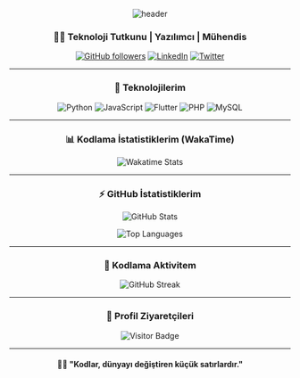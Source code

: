 <div align="center">

![header](https://capsule-render.vercel.app/api?type=waving\&color=gradient\&height=200\&section=header\&text=Merhaba,%20Ben%20Berkay!\&fontSize=45\&fontAlignY=35\&animation=twinkling)

### 👨‍💻 Teknoloji Tutkunu | Yazılımcı | Mühendis

[![GitHub followers](https://img.shields.io/github/followers/brky06?style=social)](https://github.com/brky06)
[![LinkedIn](https://img.shields.io/badge/-LinkedIn-%230077B5?style=flat-square\&logo=linkedin\&logoColor=white)](https://www.linkedin.com/in/yourprofile)
[![Twitter](https://img.shields.io/badge/-Twitter-%231DA1F2?style=flat-square\&logo=twitter\&logoColor=white)](https://twitter.com/yourprofile)

---

### 🚀 Teknolojilerim

![Python](https://img.shields.io/badge/-Python-333333?style=flat\&logo=python)
![JavaScript](https://img.shields.io/badge/-JavaScript-333333?style=flat\&logo=javascript)
![Flutter](https://img.shields.io/badge/-Flutter-333333?style=flat\&logo=flutter)
![PHP](https://img.shields.io/badge/-PHP-333333?style=flat\&logo=php)
![MySQL](https://img.shields.io/badge/-MySQL-333333?style=flat\&logo=mysql)

---

### 📊 Kodlama İstatistiklerim (WakaTime)

![Wakatime Stats](https://github-readme-stats.vercel.app/api/wakatime?username=your_wakatime_username\&layout=compact\&theme=radical)

---

### ⚡ GitHub İstatistiklerim

![GitHub Stats](https://github-readme-stats.vercel.app/api?username=brky06\&show_icons=true\&theme=radical)

![Top Languages](https://github-readme-stats.vercel.app/api/top-langs/?username=brky06\&layout=compact\&theme=radical)

---

### 🎯 Kodlama Aktivitem

![GitHub Streak](https://streak-stats.demolab.com/?user=brky06\&theme=radical)

---

### 📌 Profil Ziyaretçileri

![Visitor Badge](https://visitor-badge.laobi.icu/badge?page_id=brky06.visitor-badge)

---


#### 👨‍💻 "Kodlar, dünyayı değiştiren küçük satırlardır."

</div>
